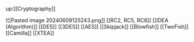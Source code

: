 up:[[Cryptography]]

![[Pasted image 20240609125243.png]]
[[RC2, RC5, RC6]]
[[IDEA (Algorithm)]]
[[DES]]
[[3DES]]
[[AES]]
[[Skipjack]]
[[Blowfish]]
[[TwoFish]]
[[Camilla]]
[[XTEA]]